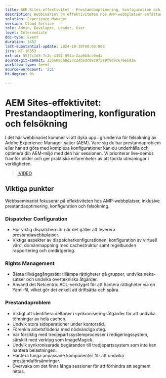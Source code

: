 ```yaml
---
title: AEM Sites-effektivitet - Prestandaoptimering, konfiguration och felsökning
description: Webbinariet om effektiviteten hos AMP-webbplatser omfattade prestandaoptimering, dispatcherns konfiguration, god praxis för rättighetshantering och strategier för att åtgärda prestandaproblem.
solution: Experience Manager
version: Cloud Service
role: Admin, Developer, Leader, User
level: Intermediate
doc-type: Event
duration: 3452
last-substantial-update: 2024-10-30T00:00:00Z
jira: KT-16353
exl-id: 55f7c1d8-7c2c-4392-894a-2aa9b3cc0e4a
source-git-commit: 32060a6a0d2cc24b8dc09c8f5e9f9d9c679e6d3e
workflow-type: tm+mt
source-wordcount: '231'
ht-degree: 0%

---
```


# AEM Sites-effektivitet: Prestandaoptimering, konfiguration och felsökning

I det här webbinariet kommer vi att dyka upp i grunderna för felsökning av Adobe Experience Manager-sajter (AEM). Vare sig du har prestandaproblem eller har att göra med komplexa konfigurationer kan du underhålla och optimera din AEM-miljö med den här sessionen. Vi prioriterar live-demos framför bilder och ger praktiska erfarenheter av att tackla utmaningar i verkligheten. &#x200B;

>[!VIDEO](https://video.tv.adobe.com/v/3435114/?learn=on)

## Viktiga punkter

Webbseminariet fokuserar på effektiviteten hos AMP-webbplatser, inklusive prestandaoptimering, konfiguration och felsökning.

### Dispatcher Configuration

* Hur viktig dispatchern är när det gäller att leverera prestandawebbplatser.
* Viktiga aspekter av dispatcherkonfigurationen: konfiguration av virtuell värd, domänmappning med cachestruktur samt regelbunden rapportering och omdirigering.

### Rights Management

* Bästa tillvägagångssätt: tillämpa rättigheter på grupper, undvika neka-satser och undvika övertekniska åtgärder.
* Använd det Netcentric ACL-verktyget för att hantera rättigheter via en Yaml-fil, vilket gör det enkelt att driftsätta och spåra.

### Prestandaproblem

* Viktigt att identifiera deltoner i synkroniseringsåtgärder för att undvika tömningar av hela cachen.
* Undvik stora sidoperationer under kontorstid.
* Förenkla arbetsflödena med nödvändiga steg.
* Var försiktig med tredjepartssystemprocesser i redigeringssystem, särskilt med verktyg som ImageMagick.
* Undvik synkroniserade begäranden till tredjepartssystem som inte kan hantera belastningen.
* Hantera tunga anpassade komponenter för att undvika prestandaförsämringar.
* Övervaka om det finns långa sessioner för att förhindra att segment hittas.
